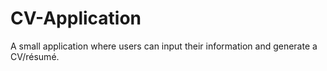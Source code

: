 # CV-Application
A small application where users can input their information and generate a CV/résumé. 
